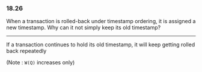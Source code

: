 ### 18.26

When a transaction is rolled-back under timestamp ordering, it is assigned a
new timestamp. Why can it not simply keep its old timestamp?

---

If a transaction continues to hold its old timestamp, it will keep getting rolled back repeatedly

(Note : ```W(Q)``` increases only)